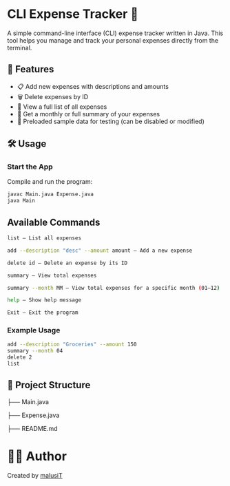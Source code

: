 # CLI Expense Tracker 🧾
A simple command-line interface (CLI) expense tracker written in Java. This tool helps you manage and track your personal expenses directly from the terminal.

## 🚀 Features

- 📋 Add new expenses with descriptions and amounts  
- 🗑️ Delete expenses by ID  
- 📜 View a full list of all expenses  
- 📆 Get a monthly or full summary of your expenses  
- 🧪 Preloaded sample data for testing (can be disabled or modified)

## 🛠️ Usage

### Start the App

Compile and run the program:

```bash
javac Main.java Expense.java
java Main
```

## Available Commands
```bash
list — List all expenses

add --description "desc" --amount amount — Add a new expense

delete id — Delete an expense by its ID

summary — View total expenses

summary --month MM — View total expenses for a specific month (01–12)

help — Show help message

Exit — Exit the program
```

### Example Usage
```bash
add --description "Groceries" --amount 150
summary --month 04
delete 2
list
```

## 📁 Project Structure

├── Main.java

├── Expense.java

├── README.md

# 👨‍💻 Author
Created by [malusiT](https://github.com/malusit)
